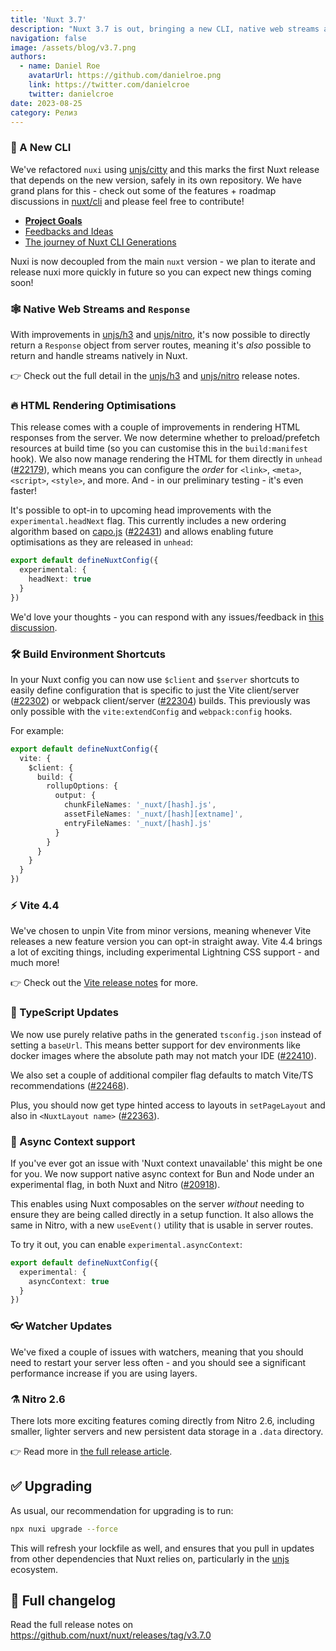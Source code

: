```yaml
---
title: 'Nuxt 3.7'
description: "Nuxt 3.7 is out, bringing a new CLI, native web streams and response, rendering optimisations, async context support - and much more."
navigation: false
image: /assets/blog/v3.7.png
authors:
  - name: Daniel Roe
    avatarUrl: https://github.com/danielroe.png
    link: https://twitter.com/danielcroe
    twitter: danielcroe
date: 2023-08-25
category: Релиз
---
```


### 🐣 A New CLI

We've refactored `nuxi` using [unjs/citty](http://github.com/unjs/citty) and this marks the first Nuxt release that depends on the new version, safely in its own repository. We have grand plans for this - check out some of the features + roadmap discussions in [nuxt/cli](https://github.com/nuxt/cli) and please feel free to contribute!

- <a href="https://github.com/nuxt/cli/discussions/3" target="_blank"><strong>Project Goals</strong></a>
- <a href="https://github.com/nuxt/cli/discussions/4" target="_blank">Feedbacks and Ideas</a>
- <a href="https://github.com/nuxt/cli/discussions/7" target="_blank">The journey of Nuxt CLI Generations</a>

Nuxi is now decoupled from the main `nuxt` version - we plan to iterate and release nuxi more quickly in future so you can expect new things coming soon!

### 🕸️ Native Web Streams and `Response`

With improvements in [unjs/h3](https://github.com/unjs/h3) and [unjs/nitro](https://github.com/unjs/nitro), it's now possible to directly return a `Response` object from server routes, meaning it's _also_ possible to return and handle streams natively in Nuxt.

👉 Check out the full detail in the [unjs/h3](https://github.com/unjs/h3/releases) and [unjs/nitro](https://github.com/unjs/nitro/releases) release notes.

### 🔥 HTML Rendering Optimisations

This release comes with a couple of improvements in rendering HTML responses from the server. We now determine whether to preload/prefetch resources at build time (so you can customise this in the `build:manifest` hook). We also now manage rendering the HTML for them directly in `unhead` ([#22179](https://github.com/nuxt/nuxt/pull/22179)), which means you can configure the _order_ for `<link>`, `<meta>`, `<script>`, `<style>`, and more. And - in our preliminary testing - it's even faster!

It's possible to opt-in to upcoming head improvements with the `experimental.headNext` flag. This currently includes a new ordering algorithm based on [capo.js](https://github.com/rviscomi/capo.js) ([#22431](https://github.com/nuxt/nuxt/pull/22431)) and allows enabling future optimisations as they are released in `unhead`:

```ts
export default defineNuxtConfig({
  experimental: {
    headNext: true
  }
})
```

We'd love your thoughts - you can respond with any issues/feedback in [this discussion](https://github.com/nuxt/nuxt/discussions/22632).

### 🛠️ Build Environment Shortcuts

In your Nuxt config you can now use `$client` and `$server` shortcuts to easily define configuration that is specific to just the Vite client/server ([#22302](https://github.com/nuxt/nuxt/pull/22302)) or webpack client/server ([#22304](https://github.com/nuxt/nuxt/pull/22304)) builds. This previously was only possible with the `vite:extendConfig` and `webpack:config` hooks.

For example:

```ts
export default defineNuxtConfig({
  vite: {
    $client: {
      build: {
        rollupOptions: {
          output: {
            chunkFileNames: '_nuxt/[hash].js',
            assetFileNames: '_nuxt/[hash][extname]',
            entryFileNames: '_nuxt/[hash].js'
          }
        }
      }
    }
  }
})
```

### ⚡️ Vite 4.4

We've chosen to unpin Vite from minor versions, meaning whenever Vite releases a new feature version you can opt-in straight away. Vite 4.4 brings a lot of exciting things, including experimental Lightning CSS support - and much more!

👉 Check out the [Vite release notes](https://github.com/vitejs/vite/blob/main/packages/vite/CHANGELOG.md#440-2023-07-06) for more.

### 💪 TypeScript Updates

We now use purely relative paths in the generated `tsconfig.json` instead of setting a `baseUrl`. This means better support for dev environments like docker images where the absolute path may not match your IDE ([#22410](https://github.com/nuxt/nuxt/pull/22410)).

We also set a couple of additional compiler flag defaults to match Vite/TS recommendations ([#22468](https://github.com/nuxt/nuxt/pull/22468)).

Plus, you should now get type hinted access to layouts in `setPageLayout` and also in `<NuxtLayout name>` ([#22363](https://github.com/nuxt/nuxt/pull/22362)).

### 🦄 Async Context support

If you've ever got an issue with 'Nuxt context unavailable' this might be one for you. We now support  native async context for Bun and Node under an experimental flag, in both Nuxt and Nitro ([#20918](https://github.com/nuxt/nuxt/pull/20918)).

This enables using Nuxt composables on the server _without_ needing to ensure they are being called directly in a setup function. It also allows the same in Nitro, with a new `useEvent()` utility that is usable in server routes.

To try it out, you can enable `experimental.asyncContext`:

```ts
export default defineNuxtConfig({
  experimental: {
    asyncContext: true
  }
})
```

### 👓 Watcher Updates

We've fixed a couple of issues with watchers, meaning that you should need to restart your server less often - and you should see a significant performance increase if you are using layers.

### ⚗️ Nitro 2.6

There lots more exciting features coming directly from Nitro 2.6, including smaller, lighter servers and new persistent data storage in a `.data` directory.

👉 Read more in [the full release article](https://unjs.io/blog/2023-08-25-nitro-2.6).

## ✅ Upgrading

As usual, our recommendation for upgrading is to run:

```sh
npx nuxi upgrade --force
```

This will refresh your lockfile as well, and ensures that you pull in updates from other dependencies that Nuxt relies on, particularly in the [unjs](https://github.com/unjs) ecosystem.


## 📃 Full changelog

Read the full release notes on https://github.com/nuxt/nuxt/releases/tag/v3.7.0

